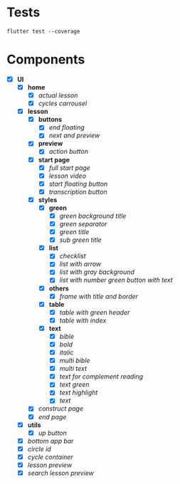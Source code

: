 # Tests

```
flutter test --coverage
```

# Components

- [x] **UI**
  - [x] **home**
    - [x] *actual lesson*
    - [x] *cycles carrousel*
  - [x] **lesson**
    - [x] **buttons**
      - [x] *end floating*
      - [x] *next and preview*
    - [x] **preview**
      - [x] *action button*
    - [x] **start page**
      - [x] *full start page*
      - [x] *lesson video*
      - [x] *start floating button*
      - [x] *transcription button*
    - [x] **styles**
      - [x] **green**
        - [x] *green background title*
        - [x] *green separator*
        - [x] *green title*
        - [x] *sub green title*
      - [x] **list**
        - [x] *checklist*
        - [x] *list with arrow*
        - [x] *list with gray background*
        - [x] *list with number green button with text*
      - [x] **others**
        - [x] *frame with title and border*
      - [x] **table**
        - [x] *table with green header*
        - [x] *table with index*
      - [x] **text**
        - [x] *bible*
        - [x] *bold*
        - [x] *italic*
        - [x] *multi bible*
        - [x] *multi text*
        - [x] *text for complement reading*
        - [x] *text green*
        - [x] *text highlight*
        - [x] *text*
    - [x] *construct page*
    - [x] *end page*
  - [x] **utils**
    - [x] *up button*
  - [x] *bottom app bar*
  - [x] *circle id*
  - [x] *cycle container*
  - [x] *lesson preview*
  - [x] *search lesson preview*
